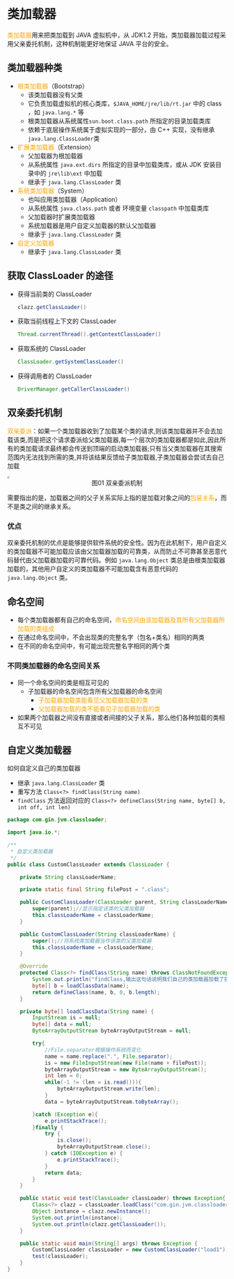 # 类加载器

<font color='orange'>类加载器</font>用来把类加载到 JAVA 虚拟机中，从 JDK1.2 开始，类加载器加载过程采用父亲委托机制，这种机制能更好地保证 JAVA 平台的安全。

## 类加载器种类

- <font color='orange'>根类加载器</font>（Bootstrap）
  - 该类加载器没有父类
  - 它负责加载虚拟机的核心类库，`$JAVA_HOME/jre/lib/rt.jar` 中的 class ，如 `java.lang.*` 等
  - 根类加载器从系统属性`sun.boot.class.path` 所指定的目录加载类库
  - 依赖于底层操作系统属于虚拟实现的一部分，由 C++ 实现，没有继承 `java.lang.ClassLoader`类
- <font color='orange'>扩展类加载器</font>（Extension）
  - 父加载器为根加载器
  - 从系统属性 `java.ext.dirs` 所指定的目录中加载类库，或从 JDK 安装目录中的 `jre\lib\ext` 中加载
  - 继承于 `java.lang.ClassLoader` 类
- <font color='orange'>系统类加载器</font>（System）
  - 也叫应用类加载器（Application）
  - 从系统属性 `java.class.path` 或者 环境变量 `classpath` 中加载类库
  - 父加载器时扩展类加载器
  - 系统加载器是用户自定义加载器的默认父加载器
  - 继承于 `java.lang.ClassLoader` 类
- <font color='orange'>自定义加载器</font>
  - 继承于 `java.lang.ClassLoader` 类

## 获取 ClassLoader 的途径

- 获得当前类的 ClassLoader

  ```java
  clazz.getClassLoader()
  ```

- 获取当前线程上下文的 ClassLoader

  ```java
  Thread.currentThread().getContextClassLoader()
  ```

- 获取系统的 ClassLoader

  ```java
  ClassLoader.getSystemClassLoader()
  ```

- 获得调用者的 ClassLoader

  ```java
  DriverManager.getCallerClassLoader()
  ```

## 双亲委托机制

<font color='orange'>双亲委派</font>：如果一个类加载器收到了加载某个类的请求,则该类加载器并不会去加载该类,而是把这个请求委派给父类加载器,每一个层次的类加载器都是如此,因此所有的类加载请求最终都会传送到顶端的启动类加载器;只有当父类加载器在其搜索范围内无法找到所需的类,并将该结果反馈给子类加载器,子类加载器会尝试去自己加载

<img src="https://raw.githubusercontent.com/dddygin/image-storage/main/blog/image/java/JVM/shengsiyuan/02-01.png" style="zoom: 33%;" />

<center>图01 双亲委派机制</center>

需要指出的是，加载器之间的父子关系实际上指的是加载对象之间的<font color='orange'>包装关系</font>，而不是类之间的继承关系。

### 优点

双亲委托机制的优点是能够提供软件系统的安全性。因为在此机制下，用户自定义的类加载器不可能加载应该由父加载器加载的可靠类，从而防止不可靠甚至恶意代码替代由父加载器加载的可靠代码。例如 `java.lang.Object` 类总是由根类加载器加载的，其他用户自定义的类加载器不可能加载含有恶意代码的`java.lang.Object` 类。

## 命名空间

- 每个类加载器都有自己的命名空间，<font color='orange'>命名空间由该加载器及其所有父加载器所加载的类组成</font>
- 在通过命名空间中，不会出现类的完整名字（包名+类名）相同的两类
- 在不同的命名空间中，有可能出现完整名字相同的两个类

### 不同类加载器的命名空间关系

- 同一个命名空间的类是相互可见的
  - 子加载器的命名空间包含所有父加载器的命名空间
    - <font color='orange'>子加载器加载类能看见父加载器加载的类</font>
    - <font color='orange'>父加载器加载的类不能看见子加载器加载的类</font>
- 如果两个加载器之间没有直接或者间接的父子关系，那么他们各种加载的类相互不可见



## 自定义类加载器

如何自定义自己的类加载器

- 继承 `java.lang.ClassLoader` 类
- 重写方法 `Class<?> findClass(String name)`
- `findClass` 方法返回对应的 `Class<?> defineClass(String name, byte[] b, int off, int len)`

```java
package com.gin.jvm.classloader;

import java.io.*;

/**
 * 自定义类加载器
 */
public class CustomClassLoader extends ClassLoader {

    private String classLoaderName;

    private static final String filePost = ".class";

    public CustomClassLoader(ClassLoader parent, String classLoaderName) {
        super(parent);//显示指定该类的父类加载器
        this.classLoaderName = classLoaderName;
    }

    public CustomClassLoader(String classLoaderName) {
        super();//将系统类加载器当作该类的父类加载器
        this.classLoaderName = classLoaderName;
    }

    @Override
    protected Class<?> findClass(String name) throws ClassNotFoundException {
        System.out.println("findClass,输出这句话说明我们自己的类加载器加载了指定的类");
        byte[] b = loadClassData(name);
        return defineClass(name, b, 0, b.length);
    }

    private byte[] loadClassData(String name) {
        InputStream is = null;
        byte[] data = null;
        ByteArrayOutputStream byteArrayOutputStream = null;

        try{
            //File.separator根据操作系统而变化
            name = name.replace(".", File.separator);
            is = new FileInputStream(new File(name + filePost));
            byteArrayOutputStream = new ByteArrayOutputStream();
            int len = 0;
            while(-1 != (len = is.read())){
                byteArrayOutputStream.write(len);
            }
            data = byteArrayOutputStream.toByteArray();

        }catch (Exception e){
            e.printStackTrace();
        }finally {
            try {
                is.close();
                byteArrayOutputStream.close();
            } catch (IOException e) {
                e.printStackTrace();
            }
            return data;
        }
    }

    public static void test(ClassLoader classLoader) throws Exception{
        Class<?> clazz = classLoader.loadClass("com.gin.jvm.classloader.ClassLoader01");
        Object instance = clazz.newInstance();
        System.out.println(instance);
        System.out.println(clazz.getClassLoader());
    }

    public static void main(String[] args) throws Exception {
        CustomClassLoader classLoader = new CustomClassLoader("load1");
        test(classLoader);
    }
}
```



